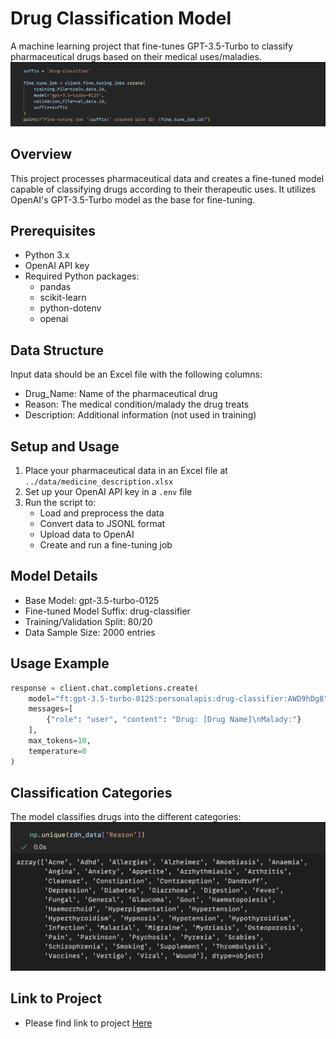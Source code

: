 # Drug Classification Model

A machine learning project that fine-tunes GPT-3.5-Turbo to classify pharmaceutical drugs based on their medical uses/maladies.
![](./data/finetune.png)

## Overview

This project processes pharmaceutical data and creates a fine-tuned model capable of classifying drugs according to their therapeutic uses. It utilizes OpenAI's GPT-3.5-Turbo model as the base for fine-tuning.

## Prerequisites

- Python 3.x
- OpenAI API key
- Required Python packages:
  - pandas
  - scikit-learn
  - python-dotenv
  - openai

## Data Structure

Input data should be an Excel file with the following columns:
- Drug_Name: Name of the pharmaceutical drug
- Reason: The medical condition/malady the drug treats
- Description: Additional information (not used in training)

## Setup and Usage

1. Place your pharmaceutical data in an Excel file at `../data/medicine_description.xlsx`
2. Set up your OpenAI API key in a `.env` file
3. Run the script to:
   - Load and preprocess the data
   - Convert data to JSONL format
   - Upload data to OpenAI
   - Create and run a fine-tuning job

## Model Details

- Base Model: gpt-3.5-turbo-0125
- Fine-tuned Model Suffix: drug-classifier
- Training/Validation Split: 80/20
- Data Sample Size: 2000 entries

## Usage Example

```python
response = client.chat.completions.create(
    model="ft:gpt-3.5-turbo-0125:personalapis:drug-classifier:AWD9hDg8",
    messages=[
        {"role": "user", "content": "Drug: [Drug Name]\nMalady:"}
    ],
    max_tokens=10,
    temperature=0
)
```

## Classification Categories

The model classifies drugs into the different categories:
![](./data/cate.png)

## Link to Project

- Please find link to project [Here](https://github.com/juma-paul/customer-support-chatbot/tree/main/fine-tuning-drug-classification)
